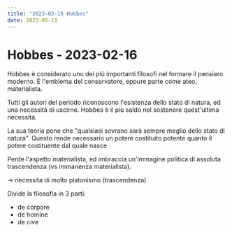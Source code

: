```yaml
---
title: "2023-02-16 Hobbes"
date: 2023-05-11
---
```

# Hobbes - 2023-02-16

Hobbes è considerato uno dei più importanti filosofi nel formare il pensiero moderno.  È l'emblema del conservatore, eppure parte come ateo, materialista.

Tutti gli autori del periodo riconoscono l'esistenza dello stato di natura, ed una necessità di uscirne. Hobbes è il più saldo nel sostenere quest'ultima necessità.

La sua teoria pone che "qualsiasi sovrano sarà sempre meglio dello stato di natura". Questo rende necessario un potere costituito potente quanto il potere costituente dal quale nasce

Perde l'aspetto materialista, ed imbraccia un'immagine politica di assoluta trascendenza (vs immanenza materialista). 

-> necessita di molto platonismo (trascendenza)


Divide la filosofia in 3 parti:
  - de corpore
  - de homine
  - de cive
